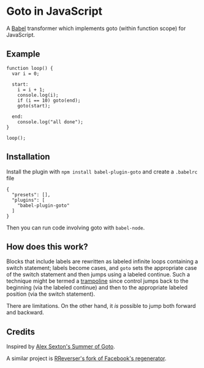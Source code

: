 # Goto in JavaScript

A [Babel](https://babeljs.io/) transformer which implements goto (within function scope) for JavaScript.

## Example

```
function loop() {
  var i = 0;
  
  start:
    i = i + 1;
    console.log(i);
    if (i == 10) goto(end);
    goto(start);
    
  end:
    console.log("all done");
}

loop();
```

## Installation

Install the plugin with `npm install babel-plugin-goto` and create a `.babelrc` file
```
{
  "presets": [],
  "plugins": [
    "babel-plugin-goto"
  ]
}
```
Then you can run code involving goto with `babel-node`.

## How does this work?

Blocks that include labels are rewritten as labeled infinite loops
containing a switch statement; labels become cases, and `goto` sets
the appropriate case of the switch statement and then jumps using a
labeled continue.  Such a technique might be termed a
[trampoline](https://en.wikipedia.org/wiki/Trampoline_(computing))
since control jumps back to the beginning (via the labeled continue)
and then to the appropriate labeled position (via the switch
statement).

There are limitations.  On the other hand, it *is* possible to jump
both forward and backward.

## Credits

Inspired by [Alex Sexton's Summer of Goto](https://alexsexton.com/blog/2009/07/goto-dot-js/).

A similar project is [RReverser's fork of Facebook's regenerator](https://github.com/RReverser/js-goto-transpiler).
